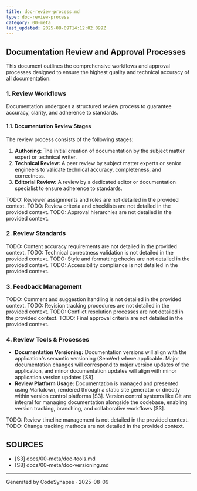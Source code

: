 ```yaml
---
title: doc-review-process.md
type: doc-review-process
category: 00-meta
last_updated: 2025-08-09T14:12:02.099Z
---
```

## Documentation Review and Approval Processes

This document outlines the comprehensive workflows and approval processes designed to ensure the highest quality and technical accuracy of all documentation.

### 1. Review Workflows

Documentation undergoes a structured review process to guarantee accuracy, clarity, and adherence to standards.

#### 1.1. Documentation Review Stages

The review process consists of the following stages:

1.  **Authoring:** The initial creation of documentation by the subject matter expert or technical writer.
2.  **Technical Review:** A peer review by subject matter experts or senior engineers to validate technical accuracy, completeness, and correctness.
3.  **Editorial Review:** A review by a dedicated editor or documentation specialist to ensure adherence to standards.

TODO: Reviewer assignments and roles are not detailed in the provided context.
TODO: Review criteria and checklists are not detailed in the provided context.
TODO: Approval hierarchies are not detailed in the provided context.

### 2. Review Standards

TODO: Content accuracy requirements are not detailed in the provided context.
TODO: Technical correctness validation is not detailed in the provided context.
TODO: Style and formatting checks are not detailed in the provided context.
TODO: Accessibility compliance is not detailed in the provided context.

### 3. Feedback Management

TODO: Comment and suggestion handling is not detailed in the provided context.
TODO: Revision tracking procedures are not detailed in the provided context.
TODO: Conflict resolution processes are not detailed in the provided context.
TODO: Final approval criteria are not detailed in the provided context.

### 4. Review Tools & Processes

*   **Documentation Versioning:** Documentation versions will align with the application's semantic versioning (SemVer) where applicable. Major documentation changes will correspond to major version updates of the application, and minor documentation updates will align with minor application version updates [S8].
*   **Review Platform Usage:** Documentation is managed and presented using Markdown, rendered through a static site generator or directly within version control platforms [S3]. Version control systems like Git are integral for managing documentation alongside the codebase, enabling version tracking, branching, and collaborative workflows [S3].

TODO: Review timeline management is not detailed in the provided context.
TODO: Change tracking methods are not detailed in the provided context.

## SOURCES

- [S3] docs/00-meta/doc-tools.md
- [S8] docs/00-meta/doc-versioning.md

---
Generated by CodeSynapse · 2025-08-09